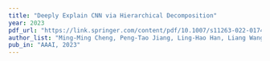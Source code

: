 ```yaml
---
title: "Deeply Explain CNN via Hierarchical Decomposition"
year: 2023
pdf_url: "https://link.springer.com/content/pdf/10.1007/s11263-022-01746-x.pdf"
author_list: "Ming-Ming Cheng, Peng-Tao Jiang, Ling-Hao Han, Liang Wang, Philip Torr"
pub_in: "AAAI, 2023"
---
```

